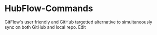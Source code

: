 # HubFlow-Commands
GitFlow's user friendly and GitHub targetted alternative to simultaneously sync on both GitHub and local repo. Edit
